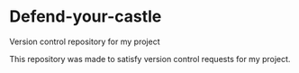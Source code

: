 # Defend-your-castle
Version control repository for my project

This repository was made to satisfy version control requests for my project.  
